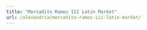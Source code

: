 ```yaml
---
title: "Mercadito Ramos III Latin Market"
url: /alexandria/mercadito-ramos-iii-latin-market/
---
```

